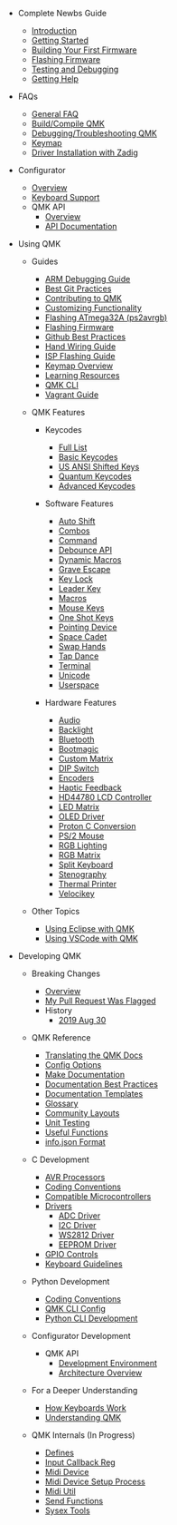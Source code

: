 * Complete Newbs Guide
  * [Introduction](newbs.md)
  * [Getting Started](newbs_getting_started.md)
  * [Building Your First Firmware](newbs_building_firmware.md)
  * [Flashing Firmware](newbs_flashing.md)
  * [Testing and Debugging](newbs_testing_debugging.md)
  * [Getting Help](getting_started_getting_help.md)

* FAQs
  * [General FAQ](faq_general.md)
  * [Build/Compile QMK](faq_build.md)
  * [Debugging/Troubleshooting QMK](faq_debug.md)
  * [Keymap](faq_keymap.md)
  * [Driver Installation with Zadig](driver_installation_zadig.md)

* Configurator
  * [Overview](newbs_building_firmware_configurator.md)
  * [Keyboard Support](reference_configurator_support.md)
  * QMK API
    * [Overview](api_overview.md)
    * [API Documentation](api_docs.md)

* Using QMK
  * Guides
    * [ARM Debugging Guide](arm_debugging.md)
    * [Best Git Practices](newbs_git_best_practices.md)
    * [Contributing to QMK](contributing.md)
    * [Customizing Functionality](custom_quantum_functions.md)
    * [Flashing ATmega32A (ps2avrgb)](flashing_bootloadhid.md)
    * [Flashing Firmware](flashing.md)
    * [Github Best Practices](getting_started_github.md)
    * [Hand Wiring Guide](hand_wire.md)
    * [ISP Flashing Guide](isp_flashing_guide.md)
    * [Keymap Overview](keymap.md)
    * [Learning Resources](newbs_learn_more_resources.md)
    * [QMK CLI](cli.md)
    * [Vagrant Guide](getting_started_vagrant.md)

  * QMK Features
    * Keycodes
      * [Full List](keycodes.md)
      * [Basic Keycodes](keycodes_basic.md)
      * [US ANSI Shifted Keys](keycodes_us_ansi_shifted.md)
      * [Quantum Keycodes](quantum_keycodes.md)
      * [Advanced Keycodes](feature_advanced_keycodes.md)

    * Software Features
      * [Auto Shift](feature_auto_shift.md)
      * [Combos](feature_combo.md)
      * [Command](feature_command.md)
      * [Debounce API](feature_debounce_type.md)
      * [Dynamic Macros](feature_dynamic_macros.md)
      * [Grave Escape](feature_grave_esc.md)
      * [Key Lock](feature_key_lock.md)
      * [Leader Key](feature_leader_key.md)
      * [Macros](feature_macros.md)
      * [Mouse Keys](feature_mouse_keys.md)
      * [One Shot Keys](feature_advanced_keycodes.md#one-shot-keys)
      * [Pointing Device](feature_pointing_device.md)
      * [Space Cadet](feature_space_cadet.md)
      * [Swap Hands](feature_swap_hands.md)
      * [Tap Dance](feature_tap_dance.md)
      * [Terminal](feature_terminal.md)
      * [Unicode](feature_unicode.md)
      * [Userspace](feature_userspace.md)

    * Hardware Features
      * [Audio](feature_audio.md)
      * [Backlight](feature_backlight.md)
      * [Bluetooth](feature_bluetooth.md)
      * [Bootmagic](feature_bootmagic.md)
      * [Custom Matrix](custom_matrix.md)
      * [DIP Switch](feature_dip_switch.md)
      * [Encoders](feature_encoders.md)
      * [Haptic Feedback](feature_haptic_feedback.md)
      * [HD44780 LCD Controller](feature_hd44780.md)
      * [LED Matrix](feature_led_matrix.md)
      * [OLED Driver](feature_oled_driver.md)
      * [Proton C Conversion](proton_c_conversion.md)
      * [PS/2 Mouse](feature_ps2_mouse.md)
      * [RGB Lighting](feature_rgblight.md)
      * [RGB Matrix](feature_rgb_matrix.md)
      * [Split Keyboard](feature_split_keyboard.md)
      * [Stenography](feature_stenography.md)
      * [Thermal Printer](feature_thermal_printer.md)
      * [Velocikey](feature_velocikey.md)

  * Other Topics
    * [Using Eclipse with QMK](other_eclipse.md)
    * [Using VSCode with QMK](other_vscode.md)

* Developing QMK
  * Breaking Changes
    * [Overview](breaking_changes.md)
    * [My Pull Request Was Flagged](breaking_changes_instructions.md)
    * History
      * [2019 Aug 30](ChangeLog/20190830.md)

  * QMK Reference
    * [Translating the QMK Docs](translating.md)
    * [Config Options](config_options.md)
    * [Make Documentation](getting_started_make_guide.md)
    * [Documentation Best Practices](documentation_best_practices.md)
    * [Documentation Templates](documentation_templates.md)
    * [Glossary](reference_glossary.md)
    * [Community Layouts](feature_layouts.md)
    * [Unit Testing](unit_testing.md)
    * [Useful Functions](ref_functions.md)
    * [info.json Format](reference_info_json.md)

  * C Development
    * [AVR Processors](hardware_avr.md)
    * [Coding Conventions](coding_conventions_c.md)
    * [Compatible Microcontrollers](compatible_microcontrollers.md)
    * [Drivers](hardware_drivers.md)
      * [ADC Driver](adc_driver.md)
      * [I2C Driver](i2c_driver.md)
      * [WS2812 Driver](ws2812_driver.md)
      * [EEPROM Driver](eeprom_driver.md)
    * [GPIO Controls](internals_gpio_control.md)
    * [Keyboard Guidelines](hardware_keyboard_guidelines.md)

  * Python Development
    * [Coding Conventions](coding_conventions_python.md)
    * [QMK CLI Config](cli_configuration.md)
    * [Python CLI Development](cli_development.md)

  * Configurator Development
    * QMK API
      * [Development Environment](api_development_environment.md)
      * [Architecture Overview](api_development_overview.md)

  * For a Deeper Understanding
    * [How Keyboards Work](how_keyboards_work.md)
    * [Understanding QMK](understanding_qmk.md)

  * QMK Internals (In Progress)
    * [Defines](internals_defines.md)
    * [Input Callback Reg](internals_input_callback_reg.md)
    * [Midi Device](internals_midi_device.md)
    * [Midi Device Setup Process](internals_midi_device_setup_process.md)
    * [Midi Util](internals_midi_util.md)
    * [Send Functions](internals_send_functions.md)
    * [Sysex Tools](internals_sysex_tools.md)
